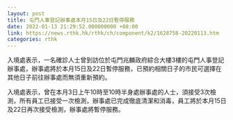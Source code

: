 ```yaml
---
layout: post
title: 屯門人事登記辦事處本月15日及22日暫停服務
date: 2022-01-13 21:29:52.000000000 +08:00
link: https://news.rthk.hk/rthk/ch/component/k2/1628758-20220113.htm
categories: rthk
---
```


入境處表示，一名確診人士曾到訪位於屯門兆麟政府綜合大樓3樓的屯門人事登記辦事處，辦事處將於本月15日及22日暫停服務，已預約相關日子的市民可選擇在其他日子前往辦事處而無須重新預約。

入境處表示，曾在本月3日上午10時至10時半身處辦事處的人士，須接受3次檢測，所有員工已接受一次檢測，辦事處已完成徹底清潔和消毒，員工將於本月15日及22日再次接受檢測，辦事處將暫停服務。
